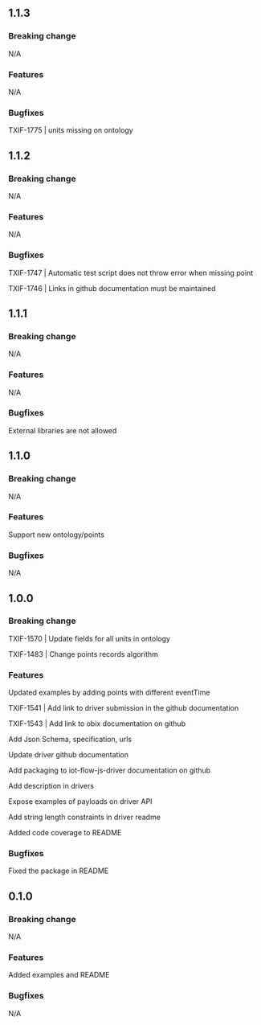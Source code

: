 ## 1.1.3

### Breaking change

N/A

### Features

N/A

### Bugfixes

TXIF-1775 | units missing on ontology

## 1.1.2

### Breaking change

N/A

### Features

N/A

### Bugfixes

TXIF-1747 | Automatic test script does not throw error when missing point

TXIF-1746 | Links in github documentation must be maintained

## 1.1.1

### Breaking change

N/A

### Features

N/A

### Bugfixes

External libraries are not allowed

## 1.1.0

### Breaking change

N/A

### Features

Support new ontology/points

### Bugfixes

N/A

## 1.0.0

### Breaking change

TXIF-1570 | Update fields for all units in ontology

TXIF-1483 | Change points records algorithm

### Features

Updated examples by adding points with different eventTime

TXIF-1541 | Add link to driver submission in the github documentation

TXIF-1543 | Add link to obix documentation on github 

Add Json Schema, specification, urls

Update driver github documentation

Add packaging to iot-flow-js-driver documentation on github

Add description in drivers

Expose examples of payloads on driver API

Add string length constraints in driver readme

Added code coverage to README

### Bugfixes

Fixed the package in README

## 0.1.0

### Breaking change

N/A

### Features

Added examples and README

### Bugfixes

N/A
